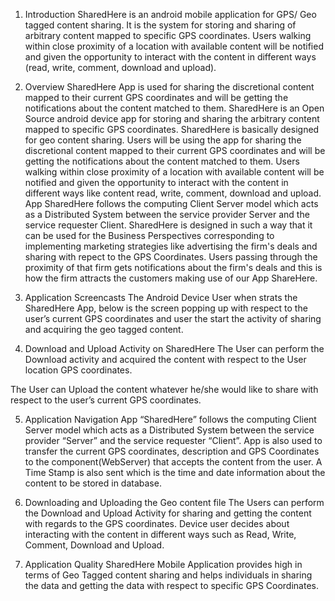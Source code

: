 1. Introduction
SharedHere is an android mobile application for GPS/ Geo tagged content sharing. It is the system for storing and sharing of arbitrary content mapped to specific GPS coordinates. Users walking within close proximity of a location with available content will be notified and given the opportunity to interact with the content in different ways (read, write, comment, download and upload).

2. Overview
SharedHere App is used for sharing the discretional content mapped to their current GPS coordinates and will be getting the notifications about the content matched to them. SharedHere is an Open Source android device app for storing and sharing the arbitrary content mapped to specific GPS coordinates. SharedHere is basically designed for geo content sharing. Users will be using the app for sharing the discretional content mapped to their current  GPS coordinates and will be getting the notifications about the content matched to them. Users walking within close proximity of a location with available content will be notified and given the opportunity to interact with the content in different ways like content read, write, comment, download and upload.
App SharedHere follows the computing Client Server model which acts as a Distributed System between the  service provider Server and the service requester Client. SharedHere is designed in such a way that it can be used for the Business Perspectives corresponding to implementing marketing strategies like advertising the firm's deals and sharing with repect to the GPS Coordinates. Users passing through the proximity of that firm gets notifications about the firm's deals and this is how the firm attracts the customers making use of our App ShareHere.

3. Application Screencasts
The Android Device User when strats the SharedHere App, below is the screen popping up with respect to the user’s current GPS coordinates and user the start the activity of sharing and acquiring the geo tagged content.

4. Download and Upload Activity on SharedHere
The User can perform the Download activity and acquired the content with respect to the User location GPS coordinates.




The  User can Upload the content whatever he/she would like to share with respect to the user’s current GPS coordinates.

5. Application Navigation
App “SharedHere” follows the computing Client Server model which acts as a Distributed System between the service provider “Server” and the service requester “Client”. App is also used to transfer the current GPS coordinates, description and GPS Coordinates to the component(WebServer) that accepts the content from the user. A Time Stamp is also sent which is the time and date information about the content to be stored in database.



6. Downloading and Uploading the Geo content file
The Users can perform the Download and Upload Activity for sharing and getting the content with regards to the GPS coordinates. Device user decides about interacting with the content in different ways such as Read, Write, Comment, Download and Upload.

7. Application Quality
SharedHere Mobile Application provides high in terms of Geo Tagged content sharing and helps individuals in sharing the data and getting the data with respect to specific GPS Coordinates.